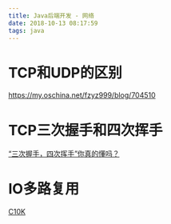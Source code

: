 ```yaml
---
title: Java后端开发 - 网络
date: 2018-10-13 08:17:59
tags: java
---
```




# TCP和UDP的区别

https://my.oschina.net/fzyz999/blog/704510

# TCP三次握手和四次挥手

[“三次握手，四次挥手”你真的懂吗？](http://blog.jobbole.com/114633/)

# IO多路复用

[C10K](http://www.kegel.com/c10k.html)

